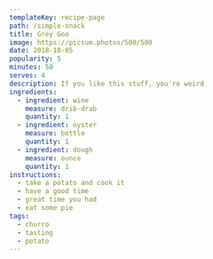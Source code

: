 ```yaml
---
templateKey: recipe-page
path: /simple-snack
title: Grey Goo
image: https://picsum.photos/500/500
date: 2018-10-05
popularity: 5
minutes: 50
serves: 4
description: If you like this stuff, you're weird
ingredients:
  - ingredient: wine
    measure: drib-drab
    quantity: 1
  - ingredient: oyster
    measure: bottle
    quantity: 1
  - ingredient: dough
    measure: ounce
    quantity: 1
instructions:
  - take a potato and cook it
  - have a good time
  - great time you had
  - eat some pie
tags:
  - churro
  - tasting
  - potato
---
```

